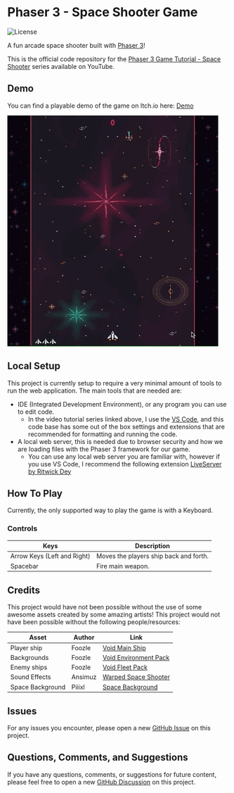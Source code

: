 # Phaser 3 - Space Shooter Game

![License](https://img.shields.io/badge/license-MIT-green)

A fun arcade space shooter built with [Phaser 3](https://github.com/photonstorm/phaser)!

This is the official code repository for the [Phaser 3 Game Tutorial - Space Shooter](https://www.youtube.com/playlist?list=PLmcXe0-sfoShHpVWLDW2gqsyH1UFRni_2) series available on YouTube.

## Demo

You can find a playable demo of the game on Itch.io here: [Demo](https://galemius.itch.io/phaser-3-space-shooter)

![Gameplay](/docs/demo.gif?raw=true 'Gameplay')

## Local Setup

This project is currently setup to require a very minimal amount of tools to run the web application. The main tools that are needed are:

- IDE (Integrated Development Environment), or any program you can use to edit code.
  - In the video tutorial series linked above, I use the [VS Code](https://code.visualstudio.com/), and this code base has some out of the box settings and extensions that are recommended for formatting and running the code.
- A local web server, this is needed due to browser security and how we are loading files with the Phaser 3 framework for our game.
  - You can use any local web server you are familiar with, however if you use VS Code, I recommend the following extension [LiveServer by Ritwick Dey](https://marketplace.visualstudio.com/items?itemName=ritwickdey.LiveServer)

## How To Play

Currently, the only supported way to play the game is with a Keyboard.

### Controls

| Keys                        | Description                            |
| --------------------------- | -------------------------------------- |
| Arrow Keys (Left and Right) | Moves the players ship back and forth. |
| Spacebar                    | Fire main weapon.                      |

## Credits

This project would have not been possible without the use of some awesome assets created by some amazing artists! This project would not have been possible without the following people/resources:

| Asset            | Author  | Link                                                                    |
| ---------------- | ------- | ----------------------------------------------------------------------- |
| Player ship      | Foozle  | [Void Main Ship](https://foozlecc.itch.io/void-main-ship)               |
| Backgrounds      | Foozle  | [Void Environment Pack](https://foozlecc.itch.io/void-environment-pack) |
| Enemy ships      | Foozle  | [Void Fleet Pack](https://foozlecc.itch.io/void-fleet-pack-1)           |
| Sound Effects    | Ansimuz | [Warped Space Shooter](https://ansimuz.itch.io/warped-space-shooter)    |
| Space Background | Piiixl  | [Space Background](https://piiixl.itch.io/space)                        |

## Issues

For any issues you encounter, please open a new [GitHub Issue](https://github.com/devshareacademy/monster-tamer/issues) on this project.

## Questions, Comments, and Suggestions

If you have any questions, comments, or suggestions for future content, please feel free to open a new [GitHub Discussion](https://github.com/devshareacademy/phaser-3-spacer-shooter/discussions) on this project.
